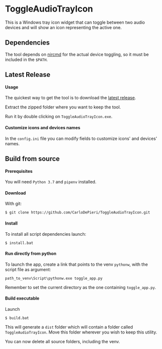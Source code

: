 # ToggleAudioTrayIcon

This is a Windows tray icon widget that can toggle between two audio devices and will show an 
icon representing the active one.

## Dependencies

The tool depends on [nircmd](https://www.nirsoft.net/utils/nircmd.html) for the actual device toggling, so it must be included in the `$PATH`.

## Latest Release

#### Usage

The quickest way to get the tool is to download the [latest release](https://github.com/CarloDePieri/ToggleAudioTrayIcon/releases/latest).

Extract the zipped folder where you want to keep the tool. 

Run it by double clicking on `ToggleAudioTrayIcon.exe`.

#### Customize icons and devices names

In the `config.ini` file you can modify fields to customize icons' and devices' names.

## Build from source

#### Prerequisites

You will need `Python 3.7` and `pipenv` installed.

#### Download

With git:

```
$ git clone https://github.com/CarloDePieri/ToggleAudioTrayIcon.git 
```

#### Install

To install all script dependencies launch:

```
$ install.bat
```

#### Run directly from python

To launch the app, create a link that points to the venv `pythonw`, with the script file as argument:

```
path_to_venv\Script\pythonw.exe toggle_app.py
```

Remember to set the current directory as the one containing `toggle_app.py`.

#### Build executable

Launch

```
$ build.bat
```

This will generate a `dist` folder which will contain a folder called `ToggleAudioTrayIcon`. Move this folder
wherever you wish to keep this utility.

You can now delete all source folders, including the venv.
